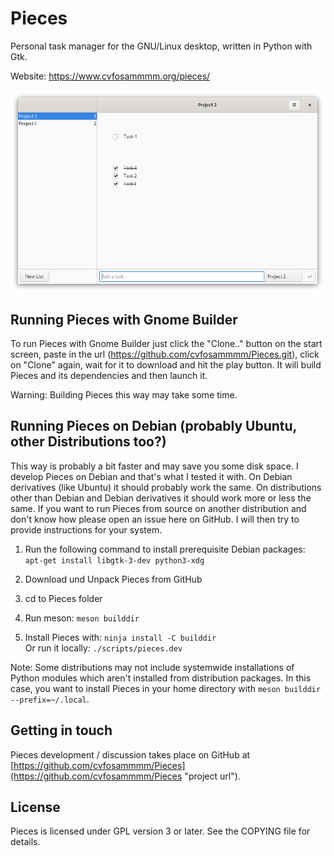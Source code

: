 # Pieces

Personal task manager for the GNU/Linux desktop, written in Python with Gtk.

Website: <a href="https://www.cvfosammmm.org/pieces/">https://www.cvfosammmm.org/pieces/</a>

![Screenshot](https://github.com/cvfosammmm/Pieces/raw/master/data/screenshot.png)

## Running Pieces with Gnome Builder

To run Pieces with Gnome Builder just click the "Clone.." button on the start screen, paste in the url (https://github.com/cvfosammmm/Pieces.git), click on "Clone" again, wait for it to download and hit the play button. It will build Pieces and its dependencies and then launch it.

Warning: Building Pieces this way may take some time.

## Running Pieces on Debian (probably Ubuntu, other Distributions too?)

This way is probably a bit faster and may save you some disk space. I develop Pieces on Debian and that's what I tested it with. On Debian derivatives (like Ubuntu) it should probably work the same. On distributions other than Debian and Debian derivatives it should work more or less the same. If you want to run Pieces from source on another distribution and don't know how please open an issue here on GitHub. I will then try to provide instructions for your system.

1. Run the following command to install prerequisite Debian packages:<br />
`apt-get install libgtk-3-dev python3-xdg`

2. Download und Unpack Pieces from GitHub

3. cd to Pieces folder

4. Run meson: `meson builddir`

5. Install Pieces with: `ninja install -C builddir`<br />
Or run it locally: `./scripts/pieces.dev`

Note: Some distributions may not include systemwide installations of Python modules which aren't installed from distribution packages. In this case, you want to install Pieces in your home directory with `meson builddir --prefix=~/.local`.

## Getting in touch

Pieces development / discussion takes place on GitHub at [https://github.com/cvfosammmm/Pieces](https://github.com/cvfosammmm/Pieces "project url").

## License

Pieces is licensed under GPL version 3 or later. See the COPYING file for details.
